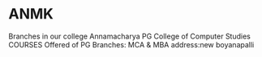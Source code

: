 # ANMK
Branches in our college
Annamacharya PG College of Computer Studies
COURSES Offered of PG
Branches: MCA & MBA
address:new boyanapalli
